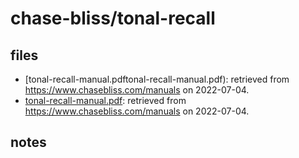 # chase-bliss/tonal-recall

## files

* [tonal-recall-manual.pdftonal-recall-manual.pdf): retrieved from https://www.chasebliss.com/manuals on 2022-07-04.
* [tonal-recall-manual.pdf](./tonal-recall-midi.pdf): retrieved from https://www.chasebliss.com/manuals on 2022-07-04.

## notes

